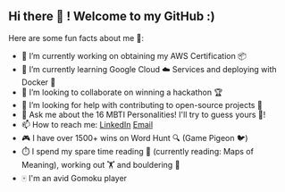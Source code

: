 ## Hi there 👋 ! Welcome to my GitHub :)

<!--
**jjohngrey/jjohngrey** is a ✨ _special_ ✨ repository because its `README.md` (this file) appears on your GitHub profile.

-->

Here are some fun facts about me 👻:

- 🔭 I’m currently working on obtaining my AWS Certification 📦
- 🌱 I’m currently learning Google Cloud ☁️ Services and deploying with Docker 🐳
- 👯 I’m looking to collaborate on winning a hackathon 🏆
- 🤔 I’m looking for help with contributing to open-source projects 🚧
- 💬 Ask me about the 16 MBTI Personalities! I'll try to guess yours 🤔!
- 📫 How to reach me: [LinkedIn](www.linkedin.com/in/john-grey) [Email](john1grey9@gmail.com)
- 🎮 I have over 1500+ wins on Word Hunt 🔍 (Game Pigeon 🐦)
- ⏱️ I spend my spare time reading 📖 (currently reading: Maps of Meaning), working out 🏋️ and bouldering 🧗
- 🀄 I'm an avid Gomoku player
